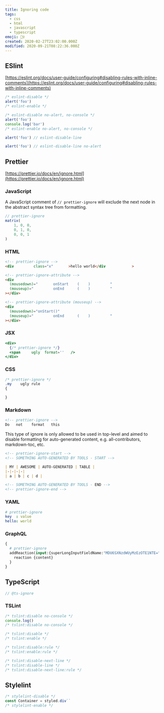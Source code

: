 ```yaml
---
title: Ignoring code
tags:
  - css
  - html
  - javascript
  - typescript
emoji: 🙅‍♀️
created: 2020-02-27T23:02:00.000Z
modified: 2020-09-21T08:22:36.000Z
---
```


## ESlint

[https://eslint.org/docs/user-guide/configuring#disabling-rules-with-inline-comments](https://eslint.org/docs/user-guide/configuring#disabling-rules-with-inline-comments)

```js
/* eslint-disable */
alert('foo')
/* eslint-enable */

/* eslint-disable no-alert, no-console */
alert('foo')
console.log('bar')
/* eslint-enable no-alert, no-console */

alert('foo') // eslint-disable-line

alert('foo') // eslint-disable-line no-alert
```

## Prettier

[https://prettier.io/docs/en/ignore.html](https://prettier.io/docs/en/ignore.html)

### JavaScript

A JavaScript comment of `// prettier-ignore` will exclude the next node in the abstract syntax tree from formatting.

```js
// prettier-ignore
matrix(
    1, 0, 0,
    0, 1, 0,
    0, 0, 1
)
```

### HTML

```html
<!-- prettier-ignore -->
<div         class="x"       >hello world</div            >

<!-- prettier-ignore-attribute -->
<div
  (mousedown)="       onStart    (    )         "
  (mouseup)="         onEnd      (    )         "
></div>

<!-- prettier-ignore-attribute (mouseup) -->
<div
  (mousedown)="onStart()"
  (mouseup)="         onEnd      (    )         "
></div>
```

### JSX

```jsx
<div>
  {/* prettier-ignore */}
  <span     ugly  format=''   />
</div>
```

### CSS

```css
/* prettier-ignore */
.my    ugly rule
{

}
```

### Markdown

```md
<!-- prettier-ignore -->
Do   not    format   this
```

This type of ignore is only allowed to be used in top-level and aimed to disable formatting for auto-generated content, e.g. all-contributors, markdown-toc, etc.

```md
<!-- prettier-ignore-start -->
<!-- SOMETHING AUTO-GENERATED BY TOOLS - START -->

| MY | AWESOME | AUTO-GENERATED | TABLE |
|-|-|-|-|
| a | b | c | d |

<!-- SOMETHING AUTO-GENERATED BY TOOLS - END -->
<!-- prettier-ignore-end -->
```

### YAML

```yml
# prettier-ignore
key  : value
hello: world
```

### GraphQL

```graphql
{
  # prettier-ignore
  addReaction(input:{superLongInputFieldName:"MDU6SXNzdWUyMzEzOTE1NTE=",content:HOORAY}) {
    reaction {content}
  }
}
```

## TypeScript

```ts
// @ts-ignore
```

### TSLint

```ts
/* tslint:disable no-console */
console.log()
/* tslint:disable no-console */

/* tslint:disable */
/* tslint:enable */

/* tslint:disable:rule */
/* tslint:enable:rule */

/* tslint:disable-next-line */
/* tslint:disable-line */
/* tslint:disable-next-line:rule */
```

## Stylelint

```js
/* stylelint-disable */
const Container = styled.div``
/* stylelint-enable */
```
